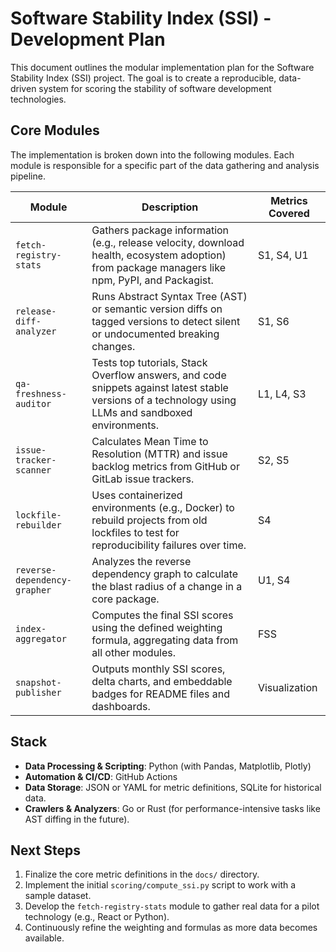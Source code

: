 # Software Stability Index (SSI) - Development Plan

This document outlines the modular implementation plan for the Software Stability Index (SSI) project. The goal is to create a reproducible, data-driven system for scoring the stability of software development technologies.

## Core Modules

The implementation is broken down into the following modules. Each module is responsible for a specific part of the data gathering and analysis pipeline.

| Module                    | Description                                                                                             | Metrics Covered         |
| ------------------------- | ------------------------------------------------------------------------------------------------------- | ----------------------- |
| `fetch-registry-stats`    | Gathers package information (e.g., release velocity, download health, ecosystem adoption) from package managers like npm, PyPI, and Packagist. | S1, S4, U1              |
| `release-diff-analyzer`   | Runs Abstract Syntax Tree (AST) or semantic version diffs on tagged versions to detect silent or undocumented breaking changes. | S1, S6                  |
| `qa-freshness-auditor`    | Tests top tutorials, Stack Overflow answers, and code snippets against latest stable versions of a technology using LLMs and sandboxed environments. | L1, L4, S3              |
| `issue-tracker-scanner`   | Calculates Mean Time to Resolution (MTTR) and issue backlog metrics from GitHub or GitLab issue trackers. | S2, S5                  |
| `lockfile-rebuilder`      | Uses containerized environments (e.g., Docker) to rebuild projects from old lockfiles to test for reproducibility failures over time. | S4                      |
| `reverse-dependency-grapher`| Analyzes the reverse dependency graph to calculate the blast radius of a change in a core package. | U1, S4                  |
| `index-aggregator`        | Computes the final SSI scores using the defined weighting formula, aggregating data from all other modules. | FSS                     |
| `snapshot-publisher`      | Outputs monthly SSI scores, delta charts, and embeddable badges for README files and dashboards.         | Visualization           |

## Stack

-   **Data Processing & Scripting**: Python (with Pandas, Matplotlib, Plotly)
-   **Automation & CI/CD**: GitHub Actions
-   **Data Storage**: JSON or YAML for metric definitions, SQLite for historical data.
-   **Crawlers & Analyzers**: Go or Rust (for performance-intensive tasks like AST diffing in the future).

## Next Steps

1.  Finalize the core metric definitions in the `docs/` directory.
2.  Implement the initial `scoring/compute_ssi.py` script to work with a sample dataset.
3.  Develop the `fetch-registry-stats` module to gather real data for a pilot technology (e.g., React or Python).
4.  Continuously refine the weighting and formulas as more data becomes available. 